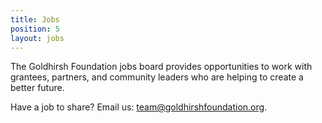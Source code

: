 ```yaml
---
title: Jobs
position: 5
layout: jobs
---
```


The Goldhirsh Foundation jobs board provides opportunities to work with grantees, partners, and community leaders who are helping to create a better future.

Have a job to share? Email us: [team@goldhirshfoundation.org](mailto:team@goldhirshfoundation.org).

